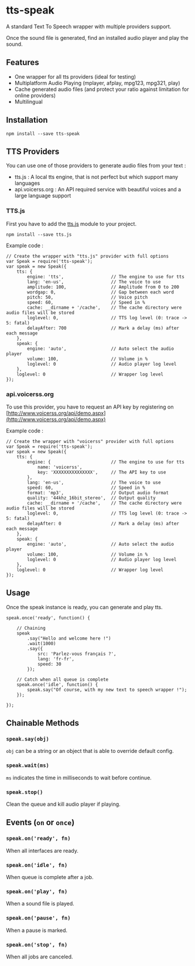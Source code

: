 # tts-speak

A standard Text To Speech wrapper with multiple providers support.

Once the sound file is generated, find an installed audio player and play the sound.

## Features

- One wrapper for all tts providers (ideal for testing)
- Multiplatform Audio Playing (mplayer, afplay, mpg123, mpg321, play)
- Cache generated audio files (and protect your ratio against limitation for online providers)
- Multilingual

## Installation

```
npm install --save tts-speak
```

## TTS Providers

You can use one of those providers to generate audio files from your text :

- tts.js : A local tts engine, that is not perfect but which support many languages
- api.voicerss.org : An API required service with beautiful voices and a large language support

### TTS.js

First you have to add the [tts.js](https://www.npmjs.com/package/tts.js) module to your project.

```
npm install --save tts.js
```

Example code :

```
// Create the wrapper with "tts.js" provider with full options
var Speak = require('tts-speak');
var speak = new Speak({
    tts: {
        engine: 'tts',                  // The engine to use for tts
        lang: 'en-us',                  // The voice to use
        amplitude: 100,                 // Amplitude from 0 to 200
        wordgap: 0,                     // Gap between each word
        pitch: 50,                      // Voice pitch
        speed: 60,                      // Speed in %
        cache: __dirname + '/cache',    // The cache directory were audio files will be stored
        loglevel: 0,                    // TTS log level (0: trace -> 5: fatal)
        delayAfter: 700                 // Mark a delay (ms) after each message
    },
    speak: {
        engine: 'auto',                 // Auto select the audio player
        volume: 100,                    // Volume in %
        loglevel: 0                     // Audio player log level
    },
    loglevel: 0                         // Wrapper log level
});
```

### api.voicerss.org

To use this provider, you have to request an API key by registering on [http://www.voicerss.org/api/demo.aspx](http://www.voicerss.org/api/demo.aspx)

Example code :

```
// Create the wrapper with "voicerss" provider with full options
var Speak = require('tts-speak');
var speak = new Speak({
    tts: {  
        engine: {                       // The engine to use for tts
            name: 'voicerss',           
            key: 'XXXXXXXXXXXXXXX',     // The API key to use
        },
        lang: 'en-us',                  // The voice to use
        speed: 60,                      // Speed in %
        format: 'mp3',                  // Output audio format
        quality: '44khz_16bit_stereo',  // Output quality
        cache: __dirname + '/cache',    // The cache directory were audio files will be stored
        loglevel: 0,                    // TTS log level (0: trace -> 5: fatal)
        delayAfter: 0                   // Mark a delay (ms) after each message
    },
    speak: {
        engine: 'auto',                 // Auto select the audio player
        volume: 100,                    // Volume in %
        loglevel: 0                     // Audio player log level
    },
    loglevel: 0                         // Wrapper log level
});
```

## Usage

Once the speak instance is ready, you can generate and play tts.

```
speak.once('ready', function() {

    // Chaining
    speak
        .say("Hello and welcome here !")
        .wait(1000)
        .say({
            src: 'Parlez-vous français ?',
            lang: 'fr-fr',
            speed: 30
        });

    // Catch when all queue is complete
    speak.once('idle', function() {
        speak.say("Of course, with my new text to speech wrapper !");
    });

});
```

## Chainable Methods

### `speak.say(obj)`

`obj` can be a string or an object that is able to override default config.

### `speak.wait(ms)`

`ms` indicates the time in milliseconds to wait before continue.

### `speak.stop()`

Clean the queue and kill audio player if playing.


## Events (`on` or `once`)

### `speak.on('ready', fn)`

When all interfaces are ready.

### `speak.on('idle', fn)`

When queue is complete after a job.

### `speak.on('play', fn)`

When a sound file is played.

### `speak.on('pause', fn)`

When a pause is marked.

### `speak.on('stop', fn)`

When all jobs are canceled.



